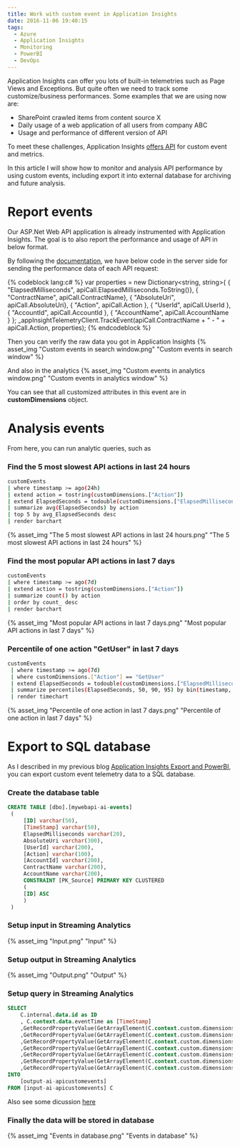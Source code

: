 ```yaml
---
title: Work with custom event in Application Insights
date: 2016-11-06 19:40:15
tags:
  - Azure
  - Application Insights
  - Monitoring
  - PowerBI
  - DevOps
---
```

Application Insights can offer you lots of built-in telemetries such as Page Views and Exceptions. But quite often we need to track some customize/business performances. Some examples that we are using now are:
- SharePoint crawled items from content source X
- Daily usage of a web application of all users from company ABC
- Usage and performance of different version of API

To meet these challenges, Application Insights [offers API](https://docs.microsoft.com/en-us/azure/application-insights/app-insights-api-custom-events-metrics) for custom event and metrics.

In this article I will show how to monitor and analysis API performance by using custom events, including export it into external database for archiving and future analysis.   

<!-- more -->
# Report events #
Our ASP.Net Web API application is already instrumented with Application Insights. The goal is to also report the performance and usage of API in below format.

By following the [documentation](https://docs.microsoft.com/en-us/azure/application-insights/app-insights-api-custom-events-metrics), we have below code in the server side for sending the performance data of each API request:

{% codeblock lang:c# %}
var properties = new Dictionary<string, string>{
    { "ElapsedMilliseconds", apiCall.ElapsedMilliseconds.ToString()},
    { "ContractName", apiCall.ContractName},
    { "AbsoluteUri", apiCall.AbsoluteUri},
    { "Action", apiCall.Action },
    { "UserId", apiCall.UserId },
    { "AccountId", apiCall.AccountId },
    { "AccountName", apiCall.AccountName }
};
_appInsightTelemetryClient.TrackEvent(apiCall.ContractName + " - " + apiCall.Action, properties);
{% endcodeblock %}

Then you can verify the raw data you got in Application Insights
{% asset_img "Custom events in search window.png" "Custom events in search window" %} 

And also in the analytics
{% asset_img "Custom events in analytics window.png" "Custom events in analytics window" %} 

You can see that all customized attributes in this event are in **customDimensions** object.

# Analysis events #
From here, you can run analytic queries, such as

### Find the 5 most slowest API actions in last 24 hours ###
```bash
customEvents 
| where timestamp >= ago(24h) 
| extend action = tostring(customDimensions.["Action"])
| extend ElapsedSeconds = todouble(customDimensions.["ElapsedMilliseconds"]) / 1000
| summarize avg(ElapsedSeconds) by action
| top 5 by avg_ElapsedSeconds desc
| render barchart 
```
{% asset_img "The 5 most slowest API actions in last 24 hours.png" "The 5 most slowest API actions in last 24 hours" %}

### Find the most popular API actions in last 7 days ###
```bash
customEvents 
| where timestamp >= ago(7d) 
| extend action = tostring(customDimensions.["Action"])
| summarize count() by action
| order by count_ desc 
| render barchart 
```
{% asset_img "Most popular API actions in last 7 days.png" "Most popular API actions in last 7 days" %}


### Percentile of one action "GetUser" in last 7 days ###
```bash
customEvents
 | where timestamp >= ago(7d)
 | where customDimensions.["Action"] == "GetUser" 
 | extend ElapsedSeconds = todouble(customDimensions.["ElapsedMilliseconds"]) / 1000
 | summarize percentiles(ElapsedSeconds, 50, 90, 95) by bin(timestamp, 1h) 
 | render timechart
```
{% asset_img "Percentile of one action in last 7 days.png" "Percentile of one action in last 7 days" %}

# Export to SQL database #
As I described in my previous blog [Application Insights Export and PowerBI](/2016/10/15/Application-Insights-Export-and-PowerBI/), you can export custom event telemetry data to a SQL database. 

### Create the database table ###
```sql
CREATE TABLE [dbo].[mywebapi-ai-events]
 (
     [ID] varchar(50),
     [TimeStamp] varchar(50),
     ElapsedMilliseconds varchar(20),
     AbsoluteUri varchar(300),
     [UserId] varchar(200),
     [Action] varchar(100),
     [AccountId] varchar(200),
     ContractName varchar(200),
     AccountName varchar(200),
     CONSTRAINT [PK_Source] PRIMARY KEY CLUSTERED   
     (
     [ID] ASC  
     )
 )
```
### Setup input in Streaming Analytics ###
{% asset_img "Input.png" "Input" %}

### Setup output in Streaming Analytics ###
{% asset_img "Output.png" "Output" %}

### Setup query in Streaming Analytics ###
```sql
SELECT
    C.internal.data.id as ID
    , C.context.data.eventTime as [TimeStamp]
    ,GetRecordPropertyValue(GetArrayElement(C.context.custom.dimensions, 0),'ElapsedMilliseconds') as ElapsedMilliseconds
    ,GetRecordPropertyValue(GetArrayElement(C.context.custom.dimensions, 1),'AbsoluteUri') as AbsoluteUri
    ,GetRecordPropertyValue(GetArrayElement(C.context.custom.dimensions, 2),'UserId') as UserId
    ,GetRecordPropertyValue(GetArrayElement(C.context.custom.dimensions, 3),'Action') as Action
    ,GetRecordPropertyValue(GetArrayElement(C.context.custom.dimensions, 4),'AccountId') as AccountId
    ,GetRecordPropertyValue(GetArrayElement(C.context.custom.dimensions, 5),'ContractName') as ContractName
    ,GetRecordPropertyValue(GetArrayElement(C.context.custom.dimensions, 6),'AccountName') as AccountName
INTO 
    [output-ai-apicustomevents]
FROM [input-ai-apicustomevents] C
```
Also see some dicussion [here](http://stackoverflow.com/questions/31528147/export-custom-event-dimensions-to-sql-from-application-insights-using-stream-ana)

### Finally the data will be stored in database ###
{% asset_img "Events in database.png" "Events in database" %}

